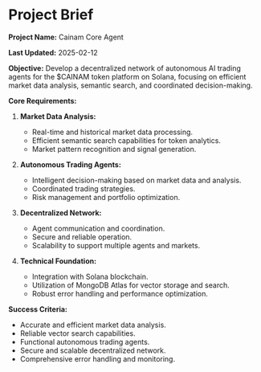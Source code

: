 # Project Brief

**Project Name:** Cainam Core Agent

**Last Updated:** 2025-02-12

**Objective:** Develop a decentralized network of autonomous AI trading agents for the $CAINAM token platform on Solana, focusing on efficient market data analysis, semantic search, and coordinated decision-making.

**Core Requirements:**

1. **Market Data Analysis:**
    * Real-time and historical market data processing.
    * Efficient semantic search capabilities for token analytics.
    * Market pattern recognition and signal generation.

2. **Autonomous Trading Agents:**
    * Intelligent decision-making based on market data and analysis.
    * Coordinated trading strategies.
    * Risk management and portfolio optimization.

3. **Decentralized Network:**
    * Agent communication and coordination.
    * Secure and reliable operation.
    * Scalability to support multiple agents and markets.

4. **Technical Foundation:**
    * Integration with Solana blockchain.
    * Utilization of MongoDB Atlas for vector storage and search.
    * Robust error handling and performance optimization.

**Success Criteria:**

* Accurate and efficient market data analysis.
* Reliable vector search capabilities.
* Functional autonomous trading agents.
* Secure and scalable decentralized network.
* Comprehensive error handling and monitoring.
